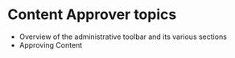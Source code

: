 # Content Approver topics
* Overview of the administrative toolbar and its various sections
* Approving Content
